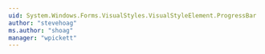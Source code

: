 ```yaml
---
uid: System.Windows.Forms.VisualStyles.VisualStyleElement.ProgressBar
author: "stevehoag"
ms.author: "shoag"
manager: "wpickett"
---
```

